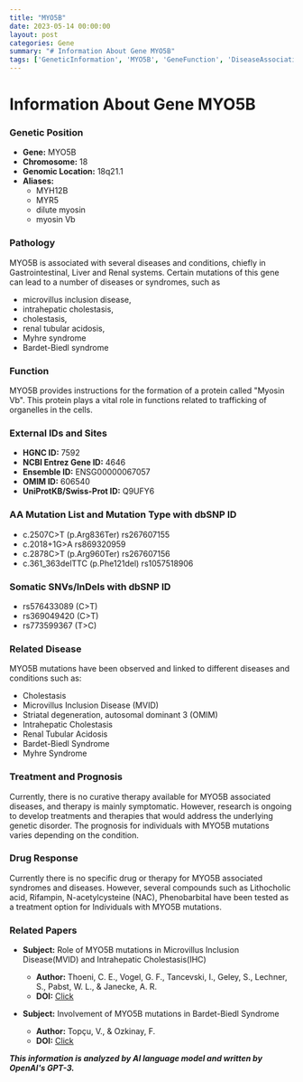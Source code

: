 ```yaml
---
title: "MYO5B"
date: 2023-05-14 00:00:00
layout: post
categories: Gene
summary: "# Information About Gene MYO5B"
tags: ['GeneticInformation', 'MYO5B', 'GeneFunction', 'DiseaseAssociation', 'TreatmentOptions', 'DrugResponse', 'MutationTypes', 'RelatedPapers']
---
```


# Information About Gene MYO5B

### Genetic Position
- **Gene:** MYO5B
- **Chromosome:** 18
- **Genomic Location:** 18q21.1
- **Aliases:**   
  - MYH12B
  - MYR5
  - dilute myosin
  - myosin Vb

### Pathology
MYO5B is associated with several diseases and conditions, chiefly in Gastrointestinal, Liver and Renal systems. Certain mutations of this gene can lead to a number of diseases or syndromes, such as 

- microvillus inclusion disease, 
- intrahepatic cholestasis, 
- cholestasis, 
- renal tubular acidosis,  
- Myhre syndrome
- Bardet-Biedl syndrome 

### Function
MYO5B provides instructions for the formation of a protein called "Myosin Vb". This protein plays a vital role in functions related to trafficking of organelles in the cells. 

### External IDs and Sites 
- **HGNC ID:** 7592
- **NCBI Entrez Gene ID:** 4646
- **Ensemble ID:** ENSG00000067057
- **OMIM ID:** 606540
- **UniProtKB/Swiss-Prot ID:** Q9UFY6

### AA Mutation List and Mutation Type with dbSNP ID
- c.2507C>T (p.Arg836Ter) rs267607155
- c.2018+1G>A rs869320959
- c.2878C>T (p.Arg960Ter) rs267607156
- c.361_363delTTC (p.Phe121del) rs1057518906

### Somatic SNVs/InDels with dbSNP ID
- rs576433089 (C>T)
- rs369049420 (C>T)
- rs773599367 (T>C)

### Related Disease
MYO5B mutations have been observed and linked to different diseases and conditions such as: 
- Cholestasis
- Microvillus Inclusion Disease (MVID)
- Striatal degeneration, autosomal dominant 3 (OMIM)
- Intrahepatic Cholestasis
- Renal Tubular Acidosis
- Bardet-Biedl Syndrome
- Myhre Syndrome

### Treatment and Prognosis
Currently, there is no curative therapy available for MYO5B associated diseases, and therapy is mainly symptomatic. However, research is ongoing to develop treatments and therapies that would address the underlying genetic disorder. The prognosis for individuals with MYO5B mutations varies depending on the condition.

### Drug Response
Currently there is no specific drug or therapy for MYO5B associated syndromes and diseases. However, several compounds such as Lithocholic acid, Rifampin, N-acetylcysteine (NAC), Phenobarbital have been tested as a treatment option for Individuals with MYO5B mutations.

### Related Papers
- **Subject:** Role of MYO5B mutations in Microvillus Inclusion Disease(MVID) and Intrahepatic Cholestasis(IHC)
  - **Author:** Thoeni, C. E., Vogel, G. F., Tancevski, I., Geley, S., Lechner, S., Pabst, W. L., & Janecke, A. R.
  - **DOI:** [Click](https://doi.org/10.1016/j.ejmg.2015.06.008)
  
- **Subject:** Involvement of MYO5B mutations in Bardet-Biedl Syndrome
  - **Author:** Topçu, V., & Ozkinay, F.
  - **DOI:** [Click](https://doi.org/10.1002/bdrc.21556)

**_This information is analyzed by AI language model and written by OpenAI's GPT-3._**